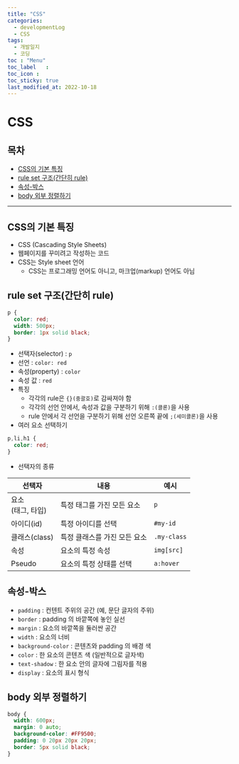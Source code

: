 ```yaml
---
title: "CSS"
categories:
  - developmentLog
  - CSS
tags:
  - 개발일지
  - 코딩
toc	: "Menu"
toc_label	:
toc_icon :
toc_sticky: true
last_modified_at: 2022-10-18
---
```


# CSS

## 목차
- [CSS의 기본 특징](#css의-기본-특징)
- [rule set 구조(간단히 rule)](#rule-set-구조간단히-rule)
- [속성-박스](#속성-박스)
- [body 외부 정렬하기](#body-외부-정렬하기)
___
## CSS의 기본 특징
- CSS (Cascading Style Sheets)
- 웹페이지를 꾸미려고 작성하는 코드
- CSS는 Style sheet 언어
  - CSS는 프로그래밍 언어도 아니고, 마크업(markup) 언어도 아님

## rule set 구조(간단히 rule)
```css
p {
  color: red;
  width: 500px;
  border: 1px solid black;
}
```
- 선택자(selector) : `p`
- 선언 : `color: red`
- 속성(property) : `color`
- 속성 값 : `red`
- 특징
  - 각각의 rule은 `{}(중괄호)`로 감싸져야 함
  - 각각의 선언 안에서, 속성과 값을 구분하기 위해 `:(콜론)`을 사용
  - rule 안에서 각 선언을 구분하기 위해 선언 오른쪽 끝에 `;(세미콜론)`을 사용
- 여러 요소 선택하기
```css
p,li,h1 {
  color: red;
}
```

- 선택자의 종류

|선택자|내용|예시|
|---|---|---|
|요소<br>(태그, 타입)|특정 태그를 가진 모든 요소|`p`|
|아이디(id)|특정 아이디를 선택|`#my-id`|
|클래스(class)|특정 클래스를 가진 모든 요소|`.my-class`|
|속성|요소의 특정 속성|`img[src]`|
|Pseudo|요소의 특정 상태를 선택|`a:hover`|

## 속성-박스
- `padding` : 컨텐트 주위의 공간 (예, 문단 글자의 주위)
- `border` : padding 의 바깥쪽에 놓인 실선
- `margin` : 요소의 바깥쪽을 둘러싼 공간
- `width` : 요소의 너비
- `background-color` : 콘텐츠와 padding 의 배경 색
- `color` : 한 요소의 콘텐츠 색 (일반적으로 글자색)
- `text-shadow` : 한 요소 안의 글자에 그림자를 적용
- `display` : 요소의 표시 형식

## body 외부 정렬하기
```css
body {
  width: 600px;
  margin: 0 auto;
  background-color: #FF9500;
  padding: 0 20px 20px 20px;
  border: 5px solid black;
}
```
